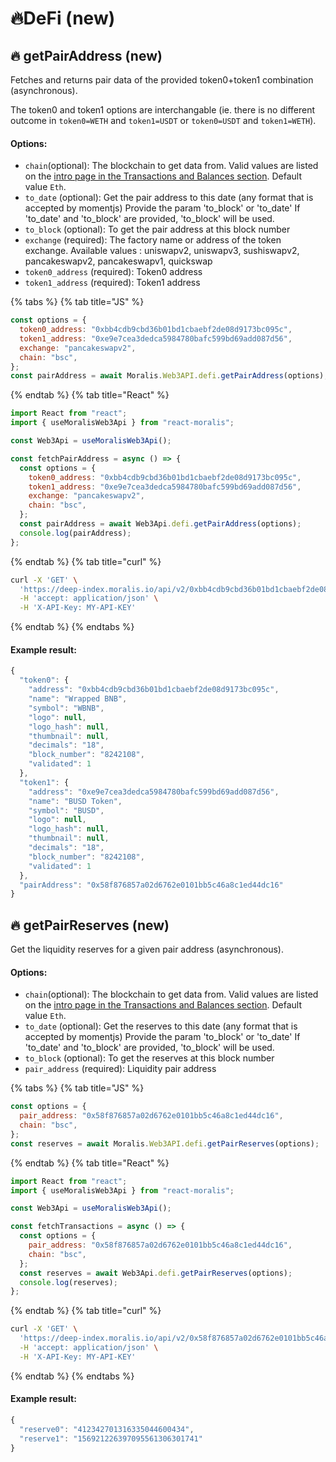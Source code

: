 # 🔥DeFi (new)

## 🔥 getPairAddress (new)

Fetches and returns pair data of the provided token0+token1 combination (asynchronous).

The token0 and token1 options are interchangable (ie. there is no different outcome in `token0=WETH` and `token1=USDT` or `token0=USDT` and `token1=WETH`).

#### Options:

- `chain`(optional): The blockchain to get data from. Valid values are listed on the [intro page in the Transactions and Balances section](https://docs.moralis.io/transactions-and-balances/intro). Default value `Eth`.
- `to_date` (optional): Get the pair address to this date (any format that is accepted by momentjs) Provide the param 'to_block' or 'to_date' If 'to_date' and 'to_block' are provided, 'to_block' will be used.
- `to_block` (optional): To get the pair address at this block number
- `exchange` (required): The factory name or address of the token exchange. Available values : uniswapv2, uniswapv3, sushiswapv2, pancakeswapv2, pancakeswapv1, quickswap
- `token0_address` (required): Token0 address
- `token1_address` (required): Token1 address

{% tabs %}
{% tab title="JS" %}

```javascript
const options = {
  token0_address: "0xbb4cdb9cbd36b01bd1cbaebf2de08d9173bc095c",
  token1_address: "0xe9e7cea3dedca5984780bafc599bd69add087d56",
  exchange: "pancakeswapv2",
  chain: "bsc",
};
const pairAddress = await Moralis.Web3API.defi.getPairAddress(options);
```

{% endtab %}
{% tab title="React" %}

```javascript
import React from "react";
import { useMoralisWeb3Api } from "react-moralis";

const Web3Api = useMoralisWeb3Api();

const fetchPairAddress = async () => {
  const options = {
    token0_address: "0xbb4cdb9cbd36b01bd1cbaebf2de08d9173bc095c",
    token1_address: "0xe9e7cea3dedca5984780bafc599bd69add087d56",
    exchange: "pancakeswapv2",
    chain: "bsc",
  };
  const pairAddress = await Web3Api.defi.getPairAddress(options);
  console.log(pairAddress);
};
```

{% endtab %}
{% tab title="curl" %}

```sh
curl -X 'GET' \
  'https://deep-index.moralis.io/api/v2/0xbb4cdb9cbd36b01bd1cbaebf2de08d9173bc095c/0xe9e7cea3dedca5984780bafc599bd69add087d56/pairAddress?chain=bsc&exchange=pancakeswapv2' \
  -H 'accept: application/json' \
  -H 'X-API-Key: MY-API-KEY'
```

{% endtab %}
{% endtabs %}

#### Example result:

```javascript
{
  "token0": {
    "address": "0xbb4cdb9cbd36b01bd1cbaebf2de08d9173bc095c",
    "name": "Wrapped BNB",
    "symbol": "WBNB",
    "logo": null,
    "logo_hash": null,
    "thumbnail": null,
    "decimals": "18",
    "block_number": "8242108",
    "validated": 1
  },
  "token1": {
    "address": "0xe9e7cea3dedca5984780bafc599bd69add087d56",
    "name": "BUSD Token",
    "symbol": "BUSD",
    "logo": null,
    "logo_hash": null,
    "thumbnail": null,
    "decimals": "18",
    "block_number": "8242108",
    "validated": 1
  },
  "pairAddress": "0x58f876857a02d6762e0101bb5c46a8c1ed44dc16"
}
```

## 🔥 getPairReserves (new)

Get the liquidity reserves for a given pair address (asynchronous).&#x20;

#### Options:

- `chain`(optional): The blockchain to get data from. Valid values are listed on the [intro page in the Transactions and Balances section](https://docs.moralis.io/transactions-and-balances/intro). Default value `Eth`.
- `to_date` (optional): Get the reserves to this date (any format that is accepted by momentjs) Provide the param 'to_block' or 'to_date' If 'to_date' and 'to_block' are provided, 'to_block' will be used.
- `to_block` (optional): To get the reserves at this block number
- `pair_address` (required): Liquidity pair address

{% tabs %}
{% tab title="JS" %}

```javascript
const options = {
  pair_address: "0x58f876857a02d6762e0101bb5c46a8c1ed44dc16",
  chain: "bsc",
};
const reserves = await Moralis.Web3API.defi.getPairReserves(options);
```

{% endtab %}
{% tab title="React" %}

```javascript
import React from "react";
import { useMoralisWeb3Api } from "react-moralis";

const Web3Api = useMoralisWeb3Api();

const fetchTransactions = async () => {
  const options = {
    pair_address: "0x58f876857a02d6762e0101bb5c46a8c1ed44dc16",
    chain: "bsc",
  };
  const reserves = await Web3Api.defi.getPairReserves(options);
  console.log(reserves);
};
```

{% endtab %}
{% tab title="curl" %}

```sh
curl -X 'GET' \
  'https://deep-index.moralis.io/api/v2/0x58f876857a02d6762e0101bb5c46a8c1ed44dc16/reserves?chain=bsc' \
  -H 'accept: application/json' \
  -H 'X-API-Key: MY-API-KEY'
```

{% endtab %}
{% endtabs %}

#### Example result:

```javascript
{
  "reserve0": "412342701316335044600434",
  "reserve1": "156921226397095561306301741"
}
```
